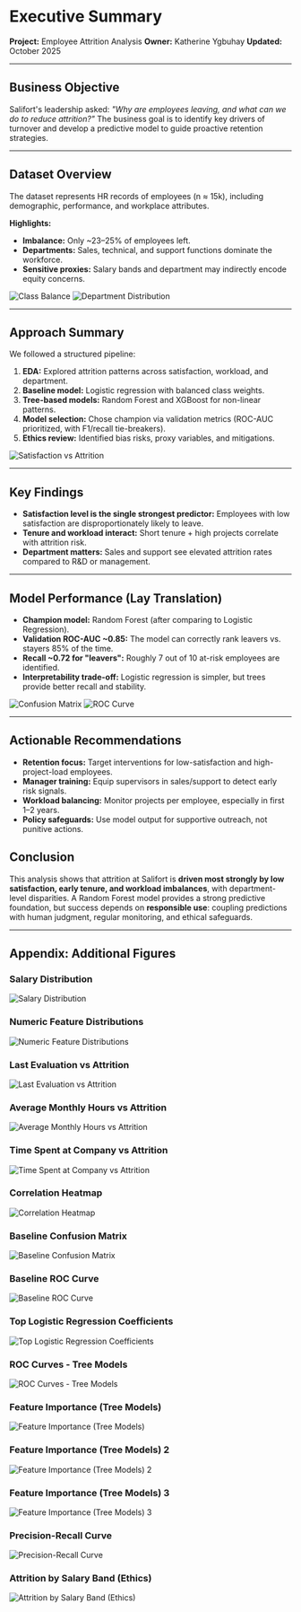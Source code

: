 # Executive Summary

**Project:** Employee Attrition Analysis
**Owner:** Katherine Ygbuhay
**Updated:** October 2025

---

## Business Objective
Salifort's leadership asked: *"Why are employees leaving, and what can we do to reduce attrition?"*
The business goal is to identify key drivers of turnover and develop a predictive model to guide proactive retention strategies.

---

## Dataset Overview
The dataset represents HR records of employees (n ≈ 15k), including demographic, performance, and workplace attributes.

**Highlights:**
- **Imbalance:** Only ~23–25% of employees left.
- **Departments:** Sales, technical, and support functions dominate the workforce.
- **Sensitive proxies:** Salary bands and department may indirectly encode equity concerns.

![Class Balance](../../reports/figures/03_exploratory_analysis/class_balance_attrition_left.png)
![Department Distribution](../../reports/figures/03_exploratory_analysis/department_distribution.png)

---

## Approach Summary
We followed a structured pipeline:

1. **EDA:** Explored attrition patterns across satisfaction, workload, and department.
2. **Baseline model:** Logistic regression with balanced class weights.
3. **Tree-based models:** Random Forest and XGBoost for non-linear patterns.
4. **Model selection:** Chose champion via validation metrics (ROC-AUC prioritized, with F1/recall tie-breakers).
5. **Ethics review:** Identified bias risks, proxy variables, and mitigations.

![Satisfaction vs Attrition](../../reports/figures/03_exploratory_analysis/satisfaction_level_vs_attrition.png)

---

## Key Findings
- **Satisfaction level is the single strongest predictor:** Employees with low satisfaction are disproportionately likely to leave.
- **Tenure and workload interact:** Short tenure + high projects correlate with attrition risk.
- **Department matters:** Sales and support see elevated attrition rates compared to R&D or management.

---

## Model Performance (Lay Translation)
- **Champion model:** Random Forest (after comparing to Logistic Regression).
- **Validation ROC-AUC ~0.85:** The model can correctly rank leavers vs. stayers 85% of the time.
- **Recall ~0.72 for "leavers":** Roughly 7 out of 10 at-risk employees are identified.
- **Interpretability trade-off:** Logistic regression is simpler, but trees provide better recall and stability.

![Confusion Matrix](../../reports/figures/06_model_selection/confusion_matrix.png)
![ROC Curve](../../reports/figures/06_model_selection/roc_curve.png)

---

## Actionable Recommendations
- **Retention focus:** Target interventions for low-satisfaction and high-project-load employees.
- **Manager training:** Equip supervisors in sales/support to detect early risk signals.
- **Workload balancing:** Monitor projects per employee, especially in first 1–2 years.
- **Policy safeguards:** Use model output for supportive outreach, not punitive actions.

## Conclusion
This analysis shows that attrition at Salifort is **driven most strongly by low satisfaction, early tenure, and workload imbalances**, with department-level disparities. A Random Forest model provides a strong predictive foundation, but success depends on **responsible use**: coupling predictions with human judgment, regular monitoring, and ethical safeguards.

---

## Appendix: Additional Figures

### Salary Distribution
![Salary Distribution](../../reports/figures/03_exploratory_analysis/salary_distribution.png)

### Numeric Feature Distributions
![Numeric Feature Distributions](../../reports/figures/03_exploratory_analysis/numeric_feature_distributions.png)

### Last Evaluation vs Attrition
![Last Evaluation vs Attrition](../../reports/figures/03_exploratory_analysis/last_evaluation_vs_attrition.png)

### Average Monthly Hours vs Attrition
![Average Monthly Hours vs Attrition](../../reports/figures/03_exploratory_analysis/average_montly_hours_vs_attrition.png)

### Time Spent at Company vs Attrition
![Time Spent at Company vs Attrition](../../reports/figures/03_exploratory_analysis/time_spend_company_vs_attrition.png)

### Correlation Heatmap
![Correlation Heatmap](../../reports/figures/03_exploratory_analysis/correlation_heatmap.png)

### Baseline Confusion Matrix
![Baseline Confusion Matrix](../../reports/figures/04_baseline_logreg/confusion_matrix_baseline_logistic_regression.png)

### Baseline ROC Curve
![Baseline ROC Curve](../../reports/figures/04_baseline_logreg/roc_curve_baseline_logistic_regression.png)

### Top Logistic Regression Coefficients
![Top Logistic Regression Coefficients](../../reports/figures/04_baseline_logreg/top_coefficient_magnitudes_baseline_logistic_regression.png)

### ROC Curves - Tree Models
![ROC Curves - Tree Models](../../reports/figures/05_tree_models/roc_curves_tree_based_models.png)

### Feature Importance (Tree Models)
![Feature Importance (Tree Models)](../../reports/figures/05_tree_models/feature_importance_plots.png)

### Feature Importance (Tree Models) 2
![Feature Importance (Tree Models) 2](../../reports/figures/05_tree_models/feature_importance_plots_2.png)

### Feature Importance (Tree Models) 3
![Feature Importance (Tree Models) 3](../../reports/figures/05_tree_models/feature_importance_plots_3.png)

### Precision-Recall Curve
![Precision-Recall Curve](../../reports/figures/06_model_selection/precisionrecall_curve.png)

### Attrition by Salary Band (Ethics)
![Attrition by Salary Band (Ethics)](../../reports/figures/07_ethics_bias_review/attrition_rate_by_salary.png)